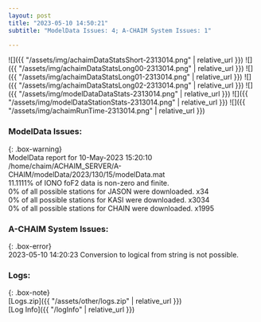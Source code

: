 ```yaml
---
layout: post
title: "2023-05-10 14:50:21"
subtitle: "ModelData Issues: 4; A-CHAIM System Issues: 1"

---
```


![]({{ "/assets/img/achaimDataStatsShort-2313014.png" | relative_url }})
![]({{ "/assets/img/achaimDataStatsLong00-2313014.png" | relative_url }})
![]({{ "/assets/img/achaimDataStatsLong01-2313014.png" | relative_url }})
![]({{ "/assets/img/achaimDataStatsLong02-2313014.png" | relative_url }})
![]({{ "/assets/img/modelDataDataStats-2313014.png" | relative_url }})
![]({{ "/assets/img/modelDataStationStats-2313014.png" | relative_url }})
![]({{ "/assets/img/achaimRunTime-2313014.png" | relative_url }})


### ModelData Issues:  
  
{: .box-warning}  
 ModelData report for 10-May-2023 15:20:10   
 /home/chaim/ACHAIM_SERVER/A-CHAIM/modelData/2023/130/15/modelData.mat   
 11.1111% of IONO foF2 data is non-zero and finite.   
 0% of all possible stations for JASON were downloaded. x34   
 0% of all possible stations for KASI were downloaded. x3034   
 0% of all possible stations for CHAIN were downloaded. x1995   
  
### A-CHAIM System Issues:  
  
{: .box-error}  
2023-05-10 14:20:23 Conversion to logical from string is not possible.  

### Logs:  
  
{: .box-note}  
[Logs.zip]({{ "/assets/other/logs.zip" | relative_url }})  
[Log Info]({{ "/logInfo" | relative_url }})  
